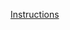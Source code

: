 [Instructions](https://github.com/todorm85/sitefinity-custom-external-authnetication-samples/blob/main/ReadMe.pdf)
